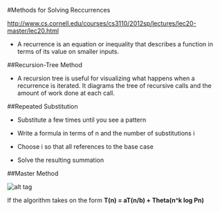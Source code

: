 #Methods for Solving Reccurrences

http://www.cs.cornell.edu/courses/cs3110/2012sp/lectures/lec20-master/lec20.html

- A recurrence is an equation or inequality that describes a function in terms of its value on smaller inputs.

##Recursion-Tree Method 

- A recursion tree is useful for visualizing what happens when a recurrence is iterated. It diagrams the tree of recursive calls and the amount of work done at each call.

##Repeated Substitution

- Substitute a few times until you see a pattern

- Write a formula in terms of n and the number
of substitutions i

- Choose i so that all references to the base
case

- Solve the resulting summation

##Master Method

![alt tag](https://acrocontext.files.wordpress.com/2014/01/master-method.png)

If the algorithm takes on the form **T(n) = aT(n/b) + Theta(n^k log Pn)**
